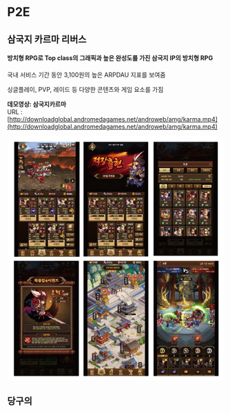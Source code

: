 # P2E



## 삼국지 카르마 리버스

#### 방치형 RPG로 Top class의 그래픽과 높은 완성도를 가진 삼국지 IP의 방치형 RPG

국내 서비스 기간 동안 3,100원의 높은 ARPDAU 지표를 보여줌

싱글플레이, PVP, 레이드 등 다양한 콘텐츠와 게임 요소를 가짐

**데모영상:  삼국지카르마**\
URL : [http://downloadglobal.andromedagames.net/androweb/amg/karma.mp4](http://downloadglobal.andromedagames.net/androweb/amg/karma.mp4)    &#x20;

![](.gitbook/assets/삼국지.png)

&#x20;  &#x20;

## 당구의

